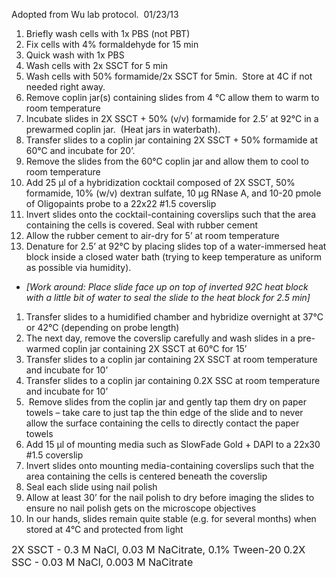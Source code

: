 Adopted from Wu lab protocol.  01/23/13

1.  Briefly wash cells with 1x PBS (not PBT)
2.  Fix cells with 4% formaldehyde for 15 min
3.  Quick wash with 1x PBS
4.  Wash cells with 2x SSCT for 5 min
5.  Wash cells with 50% formamide/2x SSCT for 5min.  Store at 4C if not needed right away.
6.  Remove coplin jar(s) containing slides from 4 °C allow them to warm to room temperature
7.  Incubate slides in 2X SSCT + 50% (v/v) formamide for 2.5’ at 92°C in a prewarmed coplin jar.  (Heat jars in waterbath).
8.  Transfer slides to a coplin jar containing 2X SSCT + 50% formamide at 60°C and incubate for 20’.
9.  Remove the slides from the 60°C coplin jar and allow them to cool to room temperature
10. Add 25 μl of a hybridization cocktail composed of 2X SSCT, 50% formamide, 10% (w/v) dextran sulfate, 10 μg RNase A, and 10-20 pmole of Oligopaints probe to a 22x22 #1.5 coverslip
11. Invert slides onto the cocktail-containing coverslips such that the area containing the cells is covered. Seal with rubber cement
12. Allow the rubber cement to air-dry for 5’ at room temperature
13. Denature for 2.5’ at 92°C by placing slides top of a water-immersed heat block inside a closed water bath (trying to keep temperature as uniform as possible via humidity). 

*   *[Work around: Place slide face up on top of inverted 92C heat block with a little bit of water to seal the slide to the heat block for 2.5 min]*

1.  Transfer slides to a humidified chamber and hybridize overnight at 37°C or 42°C (depending on probe length)
2.  The next day, remove the coverslip carefully and wash slides in a pre-warmed coplin jar containing 2X SSCT at 60°C for 15’
3.  Transfer slides to a coplin jar containing 2X SSCT at room temperature and incubate for 10’
4.  Transfer slides to a coplin jar containing 0.2X SSC at room temperature and incubate for 10’
5.   Remove slides from the coplin jar and gently tap them dry on paper towels – take care to just tap the thin edge of the slide and to never allow the surface containing the cells to directly contact the paper towels
6.  Add 15 μl of mounting media such as SlowFade Gold + DAPI to a 22x30 #1.5 coverslip
7.  Invert slides onto mounting media-containing coverslips such that the area containing the cells is centered beneath the coverslip
8.  Seal each slide using nail polish
9.  Allow at least 30’ for the nail polish to dry before imaging the slides to ensure no nail polish gets on the microscope objectives
10. In our hands, slides remain quite stable (e.g. for several months) when stored at 4°C and protected from light

<span style="font-size: 16px;">2X SSCT - 0.3 M NaCl, 0.03 M NaCitrate, 0.1% Tween-20</span> <span style="font-size: 16px;">0.2X SSC - 0.03 M NaCl, 0.003 M NaCitrate</span>